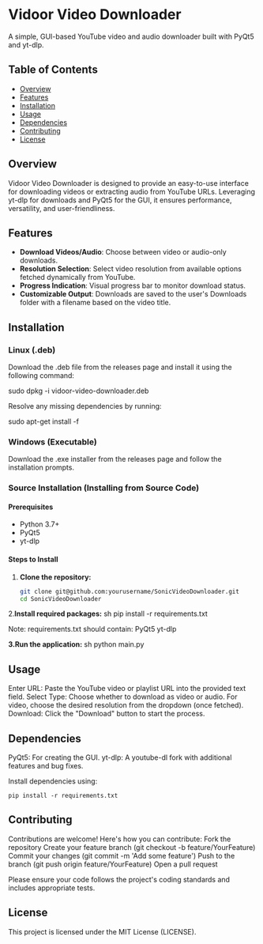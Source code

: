 # Vidoor Video Downloader

A simple, GUI-based YouTube video and audio downloader built with PyQt5 and yt-dlp.

## Table of Contents
- [Overview](#overview)
- [Features](#features)
- [Installation](#installation)
- [Usage](#usage)
- [Dependencies](#dependencies)
- [Contributing](#contributing)
- [License](#license)

## Overview

Vidoor Video Downloader is designed to provide an easy-to-use interface for downloading videos or extracting audio from YouTube URLs. Leveraging yt-dlp for downloads and PyQt5 for the GUI, it ensures performance, versatility, and user-friendliness.

## Features
- **Download Videos/Audio**: Choose between video or audio-only downloads.
- **Resolution Selection**: Select video resolution from available options fetched dynamically from YouTube.
- **Progress Indication**: Visual progress bar to monitor download status.
- **Customizable Output**: Downloads are saved to the user's Downloads folder with a filename based on the video title.

## Installation

### Linux (.deb)

Download the .deb file from the releases page and install it using the following command:

sudo dpkg -i vidoor-video-downloader.deb

Resolve any missing dependencies by running:

sudo apt-get install -f

### Windows (Executable)

Download the .exe installer from the releases page and follow the installation prompts.

### Source Installation (Installing from Source Code)
#### Prerequisites
- Python 3.7+
- PyQt5
- yt-dlp

#### Steps to Install
1. **Clone the repository:**
   ```sh
   git clone git@github.com:yourusername/SonicVideoDownloader.git
   cd SonicVideoDownloader

2.**Install required packages:**
sh
pip install -r requirements.txt

Note: requirements.txt should contain:
PyQt5
yt-dlp

**3.Run the application:**
sh
python main.py


## Usage
Enter URL: Paste the YouTube video or playlist URL into the provided text field.
Select Type: Choose whether to download as video or audio.
For video, choose the desired resolution from the dropdown (once fetched).
Download: Click the "Download" button to start the process. 

## Dependencies
PyQt5: For creating the GUI.
yt-dlp: A youtube-dl fork with additional features and bug fixes.

Install dependencies using:

`pip install -r requirements.txt`

## Contributing
Contributions are welcome! Here's how you can contribute:
Fork the repository
Create your feature branch (git checkout -b feature/YourFeature)
Commit your changes (git commit -m 'Add some feature')
Push to the branch (git push origin feature/YourFeature)
Open a pull request

Please ensure your code follows the project's coding standards and includes appropriate tests.

## License
This project is licensed under the MIT License (LICENSE). 
